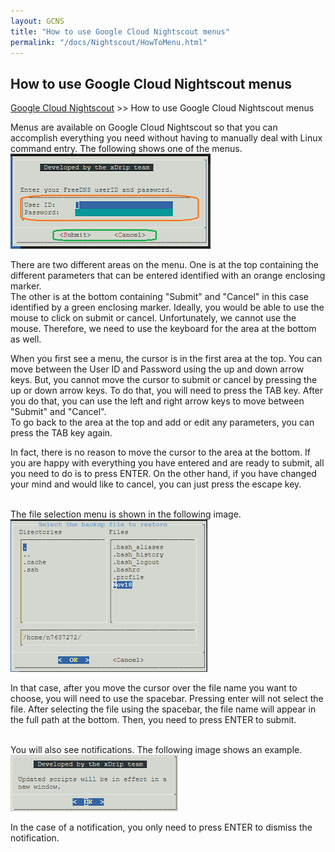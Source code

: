 ```yaml
---
layout: GCNS
title: "How to use Google Cloud Nightscout menus"
permalink: "/docs/Nightscout/HowToMenu.html"
---
```


## How to use Google Cloud Nightscout menus
[Google Cloud Nightscout](./GoogleCloud.md) >> How to use Google Cloud Nightscout menus  
  
Menus are available on Google Cloud Nightscout so that you can accomplish everything you need without having to manually deal with Linux command entry.  The following shows one of the menus.  
![](./images/Menus.png)  
  
There are two different areas on the menu.  One is at the top containing the different parameters that can be entered identified with an orange enclosing marker.  
The other is at the bottom containing "Submit" and "Cancel" in this case identified by a green enclosing marker.  Ideally, you would be able to use the mouse to click on submit or cancel.  Unfortunately, we cannot use the mouse.  Therefore, we need to use the keyboard for the area at the bottom as well.  
  
When you first see a menu, the cursor is in the first area at the top.  You can move between the User ID and Password using the up and down arrow keys.  But, you cannot move the cursor to submit or cancel by pressing the up or down arrow keys.  To do that, you will need to press the TAB key.  After you do that, you can use the left and right arrow keys to move between "Submit" and "Cancel".  
To go back to the area at the top and add or edit any parameters, you can press the TAB key again.  
  
In fact, there is no reason to move the cursor to the area at the bottom.  If you are happy with everything you have entered and are ready to submit, all you need to do is to press ENTER.  On the other hand, if you have changed your mind and would like to cancel, you can just press the escape key.  
<br/>  
  
The file selection menu is shown in the following image.  
![](./images/FileSelectMenu.png)  
  
In that case, after you move the cursor over the file name you want to choose, you will need to use the spacebar.  Pressing enter will not select the file.  After selecting the file using the spacebar, the file name will appear in the full path at the bottom.  Then, you need to press ENTER to submit.  
<br/>  
  
You will also see notifications.  The following image shows an example.  
![](./images/NoteMenu.png)  
  
In the case of a notification, you only need to press ENTER to dismiss the notification.   
   

